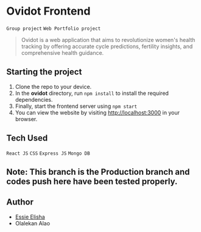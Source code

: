# Ovidot Frontend
`Group project` `Web Portfolio project`

> Ovidot is a web application that aims to revolutionize women's health tracking by offering accurate cycle predictions, fertility insights, and comprehensive health guidance.

## Starting the project

1. Clone the repo to your device.
3. In the **ovidot** directory, run `npm install` to install the required dependencies.
4. Finally, start the frontend server using `npm start`
5. You can view the website by visiting [http://localhost:3000](http://localhost:3000) in your browser.

## Tech Used

`React JS` `CSS` `Express JS` `Mongo DB` 

## Note: This branch is the Production branch and codes push here have been tested properly.
## Author

* [Essie Elisha](https://github.com/3SSI3)
* Olalekan Alao
